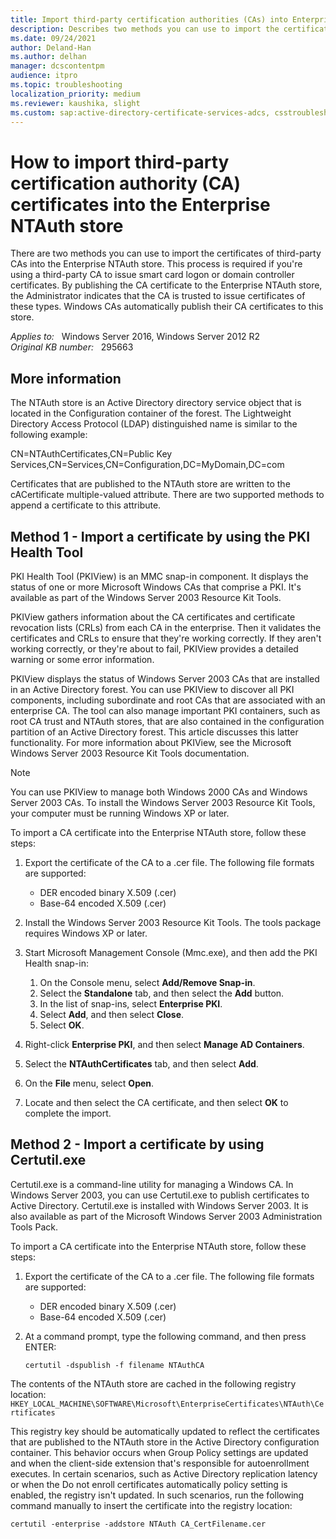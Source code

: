 ```yaml
---
title: Import third-party certification authorities (CAs) into Enterprise NTAuth store
description: Describes two methods you can use to import the certificates of third-party CAs into the Enterprise NTAuth store. You can use the public key infrastructure (PKI) Health Tool, or Certutil.exe.
ms.date: 09/24/2021
author: Deland-Han
ms.author: delhan
manager: dcscontentpm
audience: itpro
ms.topic: troubleshooting
localization_priority: medium
ms.reviewer: kaushika, slight
ms.custom: sap:active-directory-certificate-services-adcs, csstroubleshoot
---
```

# How to import third-party certification authority (CA) certificates into the Enterprise NTAuth store

There are two methods you can use to import the certificates of third-party CAs into the Enterprise NTAuth store. This process is required if you're using a third-party CA to issue smart card logon or domain controller certificates. By publishing the CA certificate to the Enterprise NTAuth store, the Administrator indicates that the CA is trusted to issue certificates of these types. Windows CAs automatically publish their CA certificates to this store.

_Applies to:_ &nbsp; Windows Server 2016, Windows Server 2012 R2  
_Original KB number:_ &nbsp; 295663

## More information

The NTAuth store is an Active Directory directory service object that is located in the Configuration container of the forest. The Lightweight Directory Access Protocol (LDAP) distinguished name is similar to the following example:

CN=NTAuthCertificates,CN=Public Key Services,CN=Services,CN=Configuration,DC=MyDomain,DC=com

Certificates that are published to the NTAuth store are written to the cACertificate multiple-valued attribute. There are two supported methods to append a certificate to this attribute.

## Method 1 - Import a certificate by using the PKI Health Tool

PKI Health Tool (PKIView) is an MMC snap-in component. It displays the status of one or more Microsoft Windows CAs that comprise a PKI. It's available as part of the Windows Server 2003 Resource Kit Tools.

PKIView gathers information about the CA certificates and certificate revocation lists (CRLs) from each CA in the enterprise. Then it validates the certificates and CRLs to ensure that they're working correctly. If they aren't working correctly, or they're about to fail, PKIView provides a detailed warning or some error information.

PKIView displays the status of Windows Server 2003 CAs that are installed in an Active Directory forest. You can use PKIView to discover all PKI components, including subordinate and root CAs that are associated with an enterprise CA. The tool can also manage important PKI containers, such as root CA trust and NTAuth stores, that are also contained in the configuration partition of an Active Directory forest. This article discusses this latter functionality. For more information about PKIView, see the Microsoft Windows Server 2003 Resource Kit Tools documentation.

> [!NOTE]
> You can use PKIView to manage both Windows 2000 CAs and Windows Server 2003 CAs. To install the Windows Server 2003 Resource Kit Tools, your computer must be running Windows XP or later.

To import a CA certificate into the Enterprise NTAuth store, follow these steps:

1. Export the certificate of the CA to a .cer file. The following file formats are supported:
   - DER encoded binary X.509 (.cer)
   - Base-64 encoded X.509 (.cer)

2. Install the Windows Server 2003 Resource Kit Tools. The tools package requires Windows XP or later.
3. Start Microsoft Management Console (Mmc.exe), and then add the PKI Health snap-in:

   1. On the Console menu, select **Add/Remove Snap-in**.
   2. Select the **Standalone** tab, and then select the **Add** button.
   3. In the list of snap-ins, select **Enterprise PKI**.
   4. Select **Add**, and then select **Close**.
   5. Select **OK**.

4. Right-click **Enterprise PKI**, and then select **Manage AD Containers**.
5. Select the **NTAuthCertificates** tab, and then select **Add**.
6. On the **File** menu, select **Open**.
7. Locate and then select the CA certificate, and then select **OK** to complete the import.

## Method 2 - Import a certificate by using Certutil.exe

Certutil.exe is a command-line utility for managing a Windows CA. In Windows Server 2003, you can use Certutil.exe to publish certificates to Active Directory. Certutil.exe is installed with Windows Server 2003. It is also available as part of the Microsoft Windows Server 2003 Administration Tools Pack.

To import a CA certificate into the Enterprise NTAuth store, follow these steps:

1. Export the certificate of the CA to a .cer file. The following file formats are supported:

   - DER encoded binary X.509 (.cer)
   - Base-64 encoded X.509 (.cer)
2. At a command prompt, type the following command, and then press ENTER:

   ```console
   certutil -dspublish -f filename NTAuthCA
   ```

The contents of the NTAuth store are cached in the following registry location:  
`HKEY_LOCAL_MACHINE\SOFTWARE\Microsoft\EnterpriseCertificates\NTAuth\Certificates`

This registry key should be automatically updated to reflect the certificates that are published to the NTAuth store in the Active Directory configuration container. This behavior occurs when Group Policy settings are updated and when the client-side extension that's responsible for autoenrollment executes. In certain scenarios, such as Active Directory replication latency or when the Do not enroll certificates automatically policy setting is enabled, the registry isn't updated. In such scenarios, run the following command manually to insert the certificate into the registry location:

```console
certutil -enterprise -addstore NTAuth CA_CertFilename.cer
```

